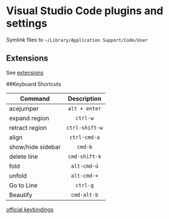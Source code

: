 # Visual Studio Code plugins and settings
Symlink files to `~/Library/Application Support/Code/User`

## Extensions
See [extensions](https://github.com/davidyezsetz/.vscode/tree/master/extensions)

##Keyboard Shortcuts

| Command              | Description             |
|----------------------|:-----------------------:|
| acejumper            | `alt + enter`           |
| expand region        | `ctrl-w`                |
| retract region       | `ctrl-shift-w`          |
| align                | `ctrl-cmd-a`            |
| show/hide sidebar    | `cmd-b`                 |
| delete line          | `cmd-shift-k`           |
| fold                 | `alt-cmd-ü`             |
| unfold               | `alt-cmd-+`             |
| Go to Line           | `ctrl-g`                |
| Beautify             | `cmd-alt-b`             |

[official keybindings](https://code.visualstudio.com/docs/customization/keybindings)

